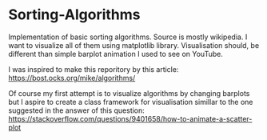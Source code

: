 # Sorting-Algorithms
Implementation of basic sorting algorithms. Source is mostly wikipedia.
I want to visualize all of them using matplotlib library.
Visualisation should, be different than simple barplot animation I used to see on YouTube.

I was inspired to make this reporitory by this article:
https://bost.ocks.org/mike/algorithms/

Of course my first attempt is to visualize algorithms by changing barplots but
I aspire to create a class framework for visualisation simillar to the one suggested in the answer of this question:
https://stackoverflow.com/questions/9401658/how-to-animate-a-scatter-plot

